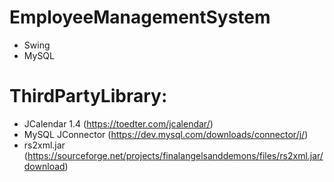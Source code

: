 # EmployeeManagementSystem
+ Swing 
+ MySQL
# ThirdPartyLibrary:
+ JCalendar 1.4 (https://toedter.com/jcalendar/)
+ MySQL JConnector (https://dev.mysql.com/downloads/connector/j/)
+ rs2xml.jar  (https://sourceforge.net/projects/finalangelsanddemons/files/rs2xml.jar/download)
